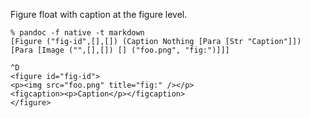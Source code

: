 Figure float with caption at the figure level.

```
% pandoc -f native -t markdown
[Figure ("fig-id",[],[]) (Caption Nothing [Para [Str "Caption"]]) [Para [Image ("",[],[]) [] ("foo.png", "fig:")]]]

^D
<figure id="fig-id">
<p><img src="foo.png" title="fig:" /></p>
<figcaption><p>Caption</p></figcaption>
</figure>
```
